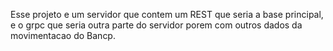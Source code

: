 Esse projeto e um servidor que contem um REST que seria a base principal, e o grpc que seria outra parte do servidor porem com outros dados da movimentacao do Bancp.